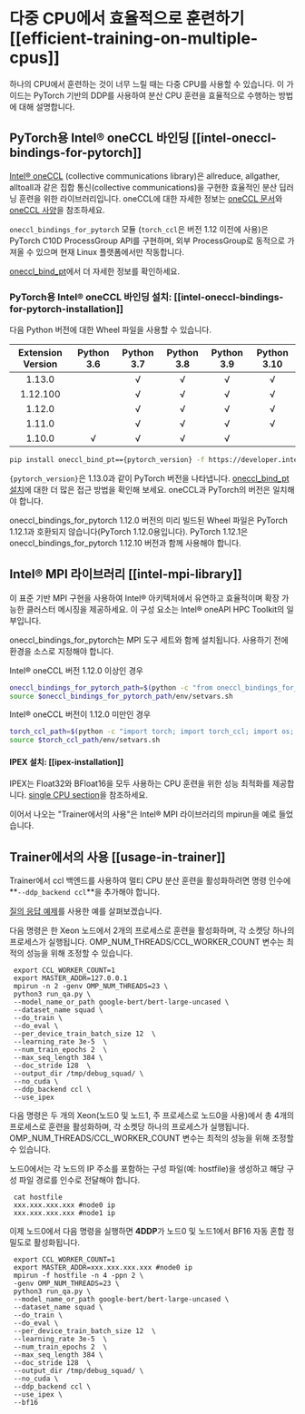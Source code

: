 <!--Copyright 2022 The HuggingFace Team. All rights reserved.

Licensed under the Apache License, Version 2.0 (the "License"); you may not use this file except in compliance with
the License. You may obtain a copy of the License at

http://www.apache.org/licenses/LICENSE-2.0

Unless required by applicable law or agreed to in writing, software distributed under the License is distributed on
an "AS IS" BASIS, WITHOUT WARRANTIES OR CONDITIONS OF ANY KIND, either express or implied. See the License for the

⚠️ Note that this file is in Markdown but contain specific syntax for our doc-builder (similar to MDX) that may not be
rendered properly in your Markdown viewer.

-->

# 다중 CPU에서 효율적으로 훈련하기 [[efficient-training-on-multiple-cpus]]

하나의 CPU에서 훈련하는 것이 너무 느릴 때는 다중 CPU를 사용할 수 있습니다. 이 가이드는 PyTorch 기반의 DDP를 사용하여 분산 CPU 훈련을 효율적으로 수행하는 방법에 대해 설명합니다.

## PyTorch용 Intel® oneCCL 바인딩 [[intel-oneccl-bindings-for-pytorch]]

[Intel® oneCCL](https://github.com/oneapi-src/oneCCL) (collective communications library)은 allreduce, allgather, alltoall과 같은 집합 통신(collective communications)을 구현한 효율적인 분산 딥러닝 훈련을 위한 라이브러리입니다. oneCCL에 대한 자세한 정보는 [oneCCL 문서](https://spec.oneapi.com/versions/latest/elements/oneCCL/source/index.html)와 [oneCCL 사양](https://spec.oneapi.com/versions/latest/elements/oneCCL/source/index.html)을 참조하세요.

`oneccl_bindings_for_pytorch` 모듈 (`torch_ccl`은 버전 1.12 이전에 사용)은 PyTorch C10D ProcessGroup API를 구현하며, 외부 ProcessGroup로 동적으로 가져올 수 있으며 현재 Linux 플랫폼에서만 작동합니다.

[oneccl_bind_pt](https://github.com/intel/torch-ccl)에서 더 자세한 정보를 확인하세요.

### PyTorch용 Intel® oneCCL 바인딩 설치: [[intel-oneccl-bindings-for-pytorch-installation]]

다음 Python 버전에 대한 Wheel 파일을 사용할 수 있습니다.

| Extension Version | Python 3.6 | Python 3.7 | Python 3.8 | Python 3.9 | Python 3.10 |
| :---------------: | :--------: | :--------: | :--------: | :--------: | :---------: |
| 1.13.0            |            | √          | √          | √          | √           |
| 1.12.100          |            | √          | √          | √          | √           |
| 1.12.0            |            | √          | √          | √          | √           |
| 1.11.0            |            | √          | √          | √          | √           |
| 1.10.0            | √          | √          | √          | √          |             |

```bash
pip install oneccl_bind_pt=={pytorch_version} -f https://developer.intel.com/ipex-whl-stable-cpu
```
`{pytorch_version}`은 1.13.0과 같이 PyTorch 버전을 나타냅니다.
[oneccl_bind_pt 설치](https://github.com/intel/torch-ccl)에 대한 더 많은 접근 방법을 확인해 보세요.
oneCCL과 PyTorch의 버전은 일치해야 합니다.

<Tip warning={true}>

oneccl_bindings_for_pytorch 1.12.0 버전의 미리 빌드된 Wheel 파일은 PyTorch 1.12.1과 호환되지 않습니다(PyTorch 1.12.0용입니다).
PyTorch 1.12.1은 oneccl_bindings_for_pytorch 1.12.10 버전과 함께 사용해야 합니다.

</Tip>

## Intel® MPI 라이브러리 [[intel-mpi-library]]
이 표준 기반 MPI 구현을 사용하여 Intel® 아키텍처에서 유연하고 효율적이며 확장 가능한 클러스터 메시징을 제공하세요. 이 구성 요소는 Intel® oneAPI HPC Toolkit의 일부입니다.

oneccl_bindings_for_pytorch는 MPI 도구 세트와 함께 설치됩니다. 사용하기 전에 환경을 소스로 지정해야 합니다.

Intel® oneCCL 버전 1.12.0 이상인 경우
```bash
oneccl_bindings_for_pytorch_path=$(python -c "from oneccl_bindings_for_pytorch import cwd; print(cwd)")
source $oneccl_bindings_for_pytorch_path/env/setvars.sh
```

Intel® oneCCL 버전이 1.12.0 미만인 경우
```bash
torch_ccl_path=$(python -c "import torch; import torch_ccl; import os;  print(os.path.abspath(os.path.dirname(torch_ccl.__file__)))")
source $torch_ccl_path/env/setvars.sh
```

#### IPEX 설치: [[ipex-installation]]

IPEX는 Float32와 BFloat16을 모두 사용하는 CPU 훈련을 위한 성능 최적화를 제공합니다. [single CPU section](./perf_train_cpu)을 참조하세요.


이어서 나오는 "Trainer에서의 사용"은 Intel® MPI 라이브러리의 mpirun을 예로 들었습니다.


## Trainer에서의 사용 [[usage-in-trainer]]
Trainer에서 ccl 백엔드를 사용하여 멀티 CPU 분산 훈련을 활성화하려면 명령 인수에 **`--ddp_backend ccl`**을 추가해야 합니다.

[질의 응답 예제](https://github.com/huggingface/transformers/tree/main/examples/pytorch/question-answering)를 사용한 예를 살펴보겠습니다.


다음 명령은 한 Xeon 노드에서 2개의 프로세스로 훈련을 활성화하며, 각 소켓당 하나의 프로세스가 실행됩니다. OMP_NUM_THREADS/CCL_WORKER_COUNT 변수는 최적의 성능을 위해 조정할 수 있습니다.
```shell script
 export CCL_WORKER_COUNT=1
 export MASTER_ADDR=127.0.0.1
 mpirun -n 2 -genv OMP_NUM_THREADS=23 \
 python3 run_qa.py \
 --model_name_or_path google-bert/bert-large-uncased \
 --dataset_name squad \
 --do_train \
 --do_eval \
 --per_device_train_batch_size 12  \
 --learning_rate 3e-5  \
 --num_train_epochs 2  \
 --max_seq_length 384 \
 --doc_stride 128  \
 --output_dir /tmp/debug_squad/ \
 --no_cuda \
 --ddp_backend ccl \
 --use_ipex
```
다음 명령은 두 개의 Xeon(노드0 및 노드1, 주 프로세스로 노드0을 사용)에서 총 4개의 프로세스로 훈련을 활성화하며, 각 소켓당 하나의 프로세스가 실행됩니다. OMP_NUM_THREADS/CCL_WORKER_COUNT 변수는 최적의 성능을 위해 조정할 수 있습니다.

노드0에서는 각 노드의 IP 주소를 포함하는 구성 파일(예: hostfile)을 생성하고 해당 구성 파일 경로를 인수로 전달해야 합니다.
```shell script
 cat hostfile
 xxx.xxx.xxx.xxx #node0 ip
 xxx.xxx.xxx.xxx #node1 ip
```
이제 노드0에서 다음 명령을 실행하면 **4DDP**가 노드0 및 노드1에서 BF16 자동 혼합 정밀도로 활성화됩니다.
```shell script
 export CCL_WORKER_COUNT=1
 export MASTER_ADDR=xxx.xxx.xxx.xxx #node0 ip
 mpirun -f hostfile -n 4 -ppn 2 \
 -genv OMP_NUM_THREADS=23 \
 python3 run_qa.py \
 --model_name_or_path google-bert/bert-large-uncased \
 --dataset_name squad \
 --do_train \
 --do_eval \
 --per_device_train_batch_size 12  \
 --learning_rate 3e-5  \
 --num_train_epochs 2  \
 --max_seq_length 384 \
 --doc_stride 128  \
 --output_dir /tmp/debug_squad/ \
 --no_cuda \
 --ddp_backend ccl \
 --use_ipex \
 --bf16
```

